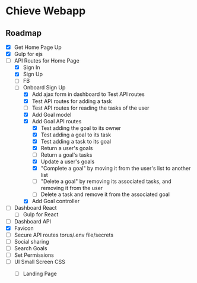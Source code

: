 # Chieve Webapp


## Roadmap
- [x] Get Home Page Up
- [x] Gulp for ejs
- [ ] API Routes for Home Page
	- [x] Sign In
	- [x] Sign Up
	- [ ] FB
	- [ ] Onboard Sign Up
		- [x] Add ajax form in dashboard to Test API routes
		- [x] Test API routes for adding a task
		- [ ] Test API routes for reading the tasks of the user
		- [x] Add Goal model
		- [x] Add Goal API routes
			- [x] Test adding the goal to its owner
			- [x] Test adding a goal to its task
			- [x] Test adding a task to its goal
			- [x] Return a user's goals
			- [ ] Return a goal's tasks
			- [x] Update a user's goals
			- [x] "Complete a goal" by moving it from the user's list 
				  to another list
			- [ ] "Delete a goal" by removing its associated tasks, and 
				  removing it from the user
			- [ ] Delete a task and remove it from the associated goal
		- [x] Add Goal controller
- [ ] Dashboard React
	- [ ] Gulp for React
- [ ] Dashboard API
- [x] Favicon
- [ ] Secure API routes torus/.env file/secrets
- [ ] Social sharing
- [ ] Search Goals
- [ ] Set Permissions
- [ ] UI Small Screen CSS
	- [ ] Landing Page

